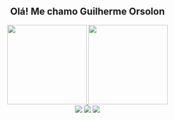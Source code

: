 <div align="center">
  <h2> Olá! Me chamo Guilherme Orsolon</h2>
</div>
<div align="center">
  <a href="https://github.com/GuiOrsolon">
  <img height="180em" src="https://github-readme-stats.vercel.app/api?username=GuiOrsolon&show_icons=true&theme=dark&include_all_commits=true&count_private=true"/>
  <img height="180em" src="https://github-readme-stats.vercel.app/api/top-langs/?username=GuiOrsolon&layout=compact&langs_count=10&theme=dark"/>
</div>

<div align="center"> 
  <!--<a href="https://www.youtube.com/channel/UCkSelz1jNc2UqjlGaaqVKjw" target="_blank"><img src="https://img.shields.io/badge/YouTube-FF0000?style=for-the-badge&logo=youtube&logoColor=white" target="_blank"></a>-->
  <a href="https://instagram.com/gui_orsolon" target="_blank"><img src="https://img.shields.io/badge/-Instagram-%23E4405F?style=for-the-badge&logo=instagram&logoColor=white" target="_blank"></a>
<!-- 	<a href="https://www.twitch.tv/GuiOrsolon" target="_blank"><img src="https://img.shields.io/badge/Twitch-9146FF?style=for-the-badge&logo=twitch&logoColor=white" target="_blank"></a>-->
<!-- <a href="https://discord.gg/wagxzStdcR" target="_blank"><img src="https://img.shields.io/badge/Discord-7289DA?style=for-the-badge&logo=discord&logoColor=white" target="_blank"></a> -->
  <a href = "mailto:g.orsolon@gmail.com"><img src="https://img.shields.io/badge/-Gmail-%23333?style=for-the-badge&logo=gmail&logoColor=white" target="_blank"></a>
  <a href="https://www.linkedin.com/in/guilherme-demiciano-orsolon-98743210b" target="_blank"><img src="https://img.shields.io/badge/-LinkedIn-%230077B5?style=for-the-badge&logo=linkedin&logoColor=white" target="_blank"></a> 
 
</div>
  
<!--dark, radica, merko, gruvbox, tokyonight, onedark, cobalt, synthwave, highcontrast, dracula -->
